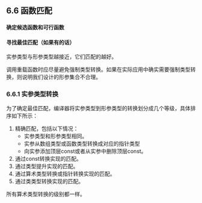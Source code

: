 ## 6.6 函数匹配
#### 确定候选函数和可行函数
#### 寻找最佳匹配（如果有的话）
实参类型与形参类型越接近，它们匹配的越好。

调用重载函数时应尽量避免强制类型转换。如果在实际应用中确实需要强制类型转换，则说明我们设计的形参集合不合理。

### 6.6.1 实参类型转换
为了确定最佳匹配，编译器将实参类型到形参类型的转换划分成几个等级，具体排序如下所示：
1. 精确匹配，包括以下情况：
   - 实参类型和形参类型相同。
   - 实参从数组类型或函数类型转换成对应的指针类型
   - 向实参添加顶层const或者从实参中删除顶层const。
2. 通过const转换实现的匹配。
3. 通过类型提升实现的匹配。
4. 通过算术类型转换或指针转换实现的匹配。
5. 通过类类型转换实现的匹配。

所有算术类型转换的级别都一样。